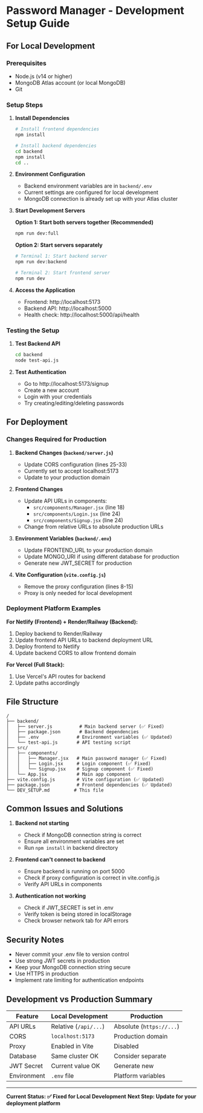# Password Manager - Development Setup Guide

## For Local Development

### Prerequisites
- Node.js (v14 or higher)
- MongoDB Atlas account (or local MongoDB)
- Git

### Setup Steps

1. **Install Dependencies**
   ```bash
   # Install frontend dependencies
   npm install
   
   # Install backend dependencies
   cd backend
   npm install
   cd ..
   ```

2. **Environment Configuration**
   - Backend environment variables are in `backend/.env`
   - Current settings are configured for local development
   - MongoDB connection is already set up with your Atlas cluster

3. **Start Development Servers**
   
   **Option 1: Start both servers together (Recommended)**
   ```bash
   npm run dev:full
   ```
   
   **Option 2: Start servers separately**
   ```bash
   # Terminal 1: Start backend server
   npm run dev:backend
   
   # Terminal 2: Start frontend server  
   npm run dev
   ```

4. **Access the Application**
   - Frontend: http://localhost:5173
   - Backend API: http://localhost:5000
   - Health check: http://localhost:5000/api/health

### Testing the Setup

1. **Test Backend API**
   ```bash
   cd backend
   node test-api.js
   ```

2. **Test Authentication**
   - Go to http://localhost:5173/signup
   - Create a new account
   - Login with your credentials
   - Try creating/editing/deleting passwords

## For Deployment

### Changes Required for Production

1. **Backend Changes (`backend/server.js`)**
   - Update CORS configuration (lines 25-33)
   - Currently set to accept localhost:5173
   - Update to your production domain

2. **Frontend Changes**
   - Update API URLs in components:
     - `src/components/Manager.jsx` (line 18)
     - `src/components/Login.jsx` (line 24)
     - `src/components/Signup.jsx` (line 24)
   - Change from relative URLs to absolute production URLs

3. **Environment Variables (`backend/.env`)**
   - Update FRONTEND_URL to your production domain
   - Update MONGO_URI if using different database for production
   - Generate new JWT_SECRET for production

4. **Vite Configuration (`vite.config.js`)**
   - Remove the proxy configuration (lines 8-15)
   - Proxy is only needed for local development

### Deployment Platform Examples

**For Netlify (Frontend) + Render/Railway (Backend):**
1. Deploy backend to Render/Railway
2. Update frontend API URLs to backend deployment URL
3. Deploy frontend to Netlify
4. Update backend CORS to allow frontend domain

**For Vercel (Full Stack):**
1. Use Vercel's API routes for backend
2. Update paths accordingly

## File Structure
```
/
├── backend/
│   ├── server.js          # Main backend server (✅ Fixed)
│   ├── package.json       # Backend dependencies
│   ├── .env              # Environment variables (✅ Updated)
│   └── test-api.js       # API testing script
├── src/
│   ├── components/
│   │   ├── Manager.jsx   # Main password manager (✅ Fixed)
│   │   ├── Login.jsx     # Login component (✅ Fixed)
│   │   └── Signup.jsx    # Signup component (✅ Fixed)
│   └── App.jsx           # Main app component
├── vite.config.js        # Vite configuration (✅ Updated)
├── package.json          # Frontend dependencies (✅ Updated)
└── DEV_SETUP.md         # This file

```

## Common Issues and Solutions

1. **Backend not starting**
   - Check if MongoDB connection string is correct
   - Ensure all environment variables are set
   - Run `npm install` in backend directory

2. **Frontend can't connect to backend**
   - Ensure backend is running on port 5000
   - Check if proxy configuration is correct in vite.config.js
   - Verify API URLs in components

3. **Authentication not working**
   - Check if JWT_SECRET is set in .env
   - Verify token is being stored in localStorage
   - Check browser network tab for API errors

## Security Notes

- Never commit your .env file to version control
- Use strong JWT secrets in production
- Keep your MongoDB connection string secure
- Use HTTPS in production
- Implement rate limiting for authentication endpoints

## Development vs Production Summary

| Feature | Local Development | Production |
|---------|------------------|------------|
| API URLs | Relative (`/api/...`) | Absolute (`https://...`) |
| CORS | `localhost:5173` | Production domain |
| Proxy | Enabled in Vite | Disabled |
| Database | Same cluster OK | Consider separate |
| JWT Secret | Current value OK | Generate new |
| Environment | `.env` file | Platform variables |

---

**Current Status: ✅ Fixed for Local Development**
**Next Step: Update for your deployment platform**
